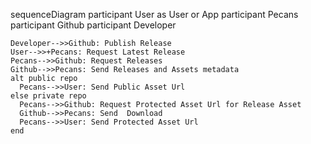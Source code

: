 sequenceDiagram
participant User as User or App
participant Pecans
participant Github
participant Developer

    Developer-->>Github: Publish Release
    User-->>+Pecans: Request Latest Release
    Pecans-->>Github: Request Releases
    Github-->>Pecans: Send Releases and Assets metadata
    alt public repo
      Pecans-->>User: Send Public Asset Url
    else private repo
      Pecans-->>Github: Request Protected Asset Url for Release Asset
      Github-->>Pecans: Send  Download
      Pecans-->>User: Send Protected Asset Url
    end
